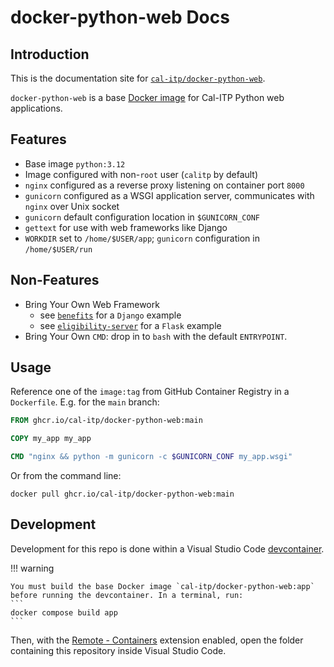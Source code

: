 # docker-python-web Docs

## Introduction

This is the documentation site for [`cal-itp/docker-python-web`](https://github.com/cal-itp/docker-python-web).

`docker-python-web` is a base [Docker image](https://www.docker.com/) for Cal-ITP Python web applications.

## Features

- Base image `python:3.12`
- Image configured with non-`root` user (`calitp` by default)
- `nginx` configured as a reverse proxy listening on container port `8000`
- `gunicorn` configured as a WSGI application server, communicates with `nginx` over Unix socket
- `gunicorn` default configuration location in `$GUNICORN_CONF`
- `gettext` for use with web frameworks like Django
- `WORKDIR` set to `/home/$USER/app`; `gunicorn` configuration in `/home/$USER/run`

## Non-Features

- Bring Your Own Web Framework
  - see [`benefits`](https://github.com/cal-itp/benefits) for a `Django` example
  - see [`eligibility-server`](https://github.com/cal-itp/eligibility-server) for a `Flask` example
- Bring Your Own `CMD`: drop in to `bash` with the default `ENTRYPOINT`.

## Usage

Reference one of the `image:tag` from GitHub Container Registry in a `Dockerfile`. E.g. for the `main` branch:

```dockerfile
FROM ghcr.io/cal-itp/docker-python-web:main

COPY my_app my_app

CMD "nginx && python -m gunicorn -c $GUNICORN_CONF my_app.wsgi"
```

Or from the command line:

```shell
docker pull ghcr.io/cal-itp/docker-python-web:main
```

## Development

Development for this repo is done within a Visual Studio Code [devcontainer](https://code.visualstudio.com/docs/remote/containers).

!!! warning

    You must build the base Docker image `cal-itp/docker-python-web:app` before running the devcontainer. In a terminal, run:
    ```
    docker compose build app
    ```

Then, with the [Remote - Containers](https://code.visualstudio.com/docs/remote/containers) extension enabled, open the folder containing this repository inside Visual Studio Code.

